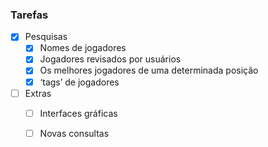 ### Tarefas
- [x] Pesquisas
  - [x]  Nomes de jogadores
  - [x]  Jogadores revisados por usuários
  - [x]  Os melhores jogadores de uma determinada posição
  - [x]  ‘tags’ de jogadores
- [ ] Extras
  - [ ] Interfaces gráficas
  - [ ] Novas consultas
  
